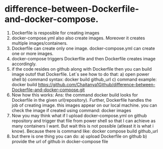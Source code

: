 # difference-between-Dockerfile-and-docker-compose.

1. Dockerfile is resposible for creating images
2. docker-compose.yml also also create images. Moreover it creates multiple images/containers.
3. Dockerfile can create only one image. docker-compose.yml can create one or more images.
4. docker-compose triggers Dockerfile and then Dockerfile creates image accordingly.
5. if the code resides on github along with Dockerfile then you can build image outof that Dockerfile. Let`s see how to do that:
    a) open power shell
    b) command syntax: docker build github_url
    c) command example: docker build https://github.com/Chaitanya1Github/difference-between-Dockerfile-and-docker-compose.git
6. Now how this works:
   Ans: the command docker build looks for Dockerfile in the given url(repository). Further, Dockerfile handles the job of creating image. 
        this images appear on our local machine. you can check the image if created using command: docker images
7. Now you may think what if I upload docker-compose.yml on github repository and trigger that file from power shell so that I can achieve as many containers I want. But wait this is not possible (atleast it is what i know). Because there is command like: docker compose build github_url
8. but there is one thing you can do:
    a) upload Dockerfile on github
    b) provide the url of github in docker-compose file
